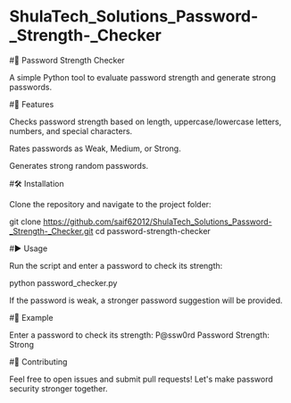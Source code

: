 # ShulaTech_Solutions_Password-_Strength-_Checker
#🔐 Password Strength Checker

A simple Python tool to evaluate password strength and generate strong passwords.

#🚀 Features

Checks password strength based on length, uppercase/lowercase letters, numbers, and special characters.

Rates passwords as Weak, Medium, or Strong.

Generates strong random passwords.

#🛠️ Installation

Clone the repository and navigate to the project folder:

git clone https://github.com/saif62012/ShulaTech_Solutions_Password-_Strength-_Checker.git
cd password-strength-checker

#▶️ Usage

Run the script and enter a password to check its strength:

python password_checker.py

If the password is weak, a stronger password suggestion will be provided.

#📝 Example

Enter a password to check its strength: P@ssw0rd
Password Strength: Strong


#🤝 Contributing

Feel free to open issues and submit pull requests! Let's make password security stronger together.
